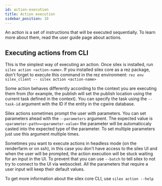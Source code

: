 ```yaml
---
id: action-execution
title: Action execution
sidebar_position: 10
---
```


An action is a set of instructions that will be executed sequentially. To learn more about them, read the user guide page about actions.

## Executing actions from CLI

This is the simplest way of executing an action. Once silex is installed, run ``silex action <action-name>``.
If you installed silex core as a rez package, don't forget to execute this command in the rez environment: ``rez env silex_client -- silex action <action-name>``

Some action behaves differently according to the context you are executing them from (for example, the publish will set the publish location using the current task defined in the context).
You can specify the task using the ``--task-id`` argument with the ID if the entity in the cgwire database.

Silex actions sometimes prompt the user with parameters. You can set parameters ahead with the ``--parameters`` argument. The expected value is ``<parameter-path>=<parameter-value>`` the parameter will be automaticcaly casted into the expected type of the parameter. To set multiple parameters just use this argument multiple times.

Sometimes you want to execute actions in headless mode (on the renderfarm or on ssh), in this case you don't have access to the silex UI and when the user will be prompted, the action execution will be stuck waiting for an input in the UI. To prevent that you can use ``--batch`` to tell silex to not try to connect to the UI via websocket. All the parameters that require a user input will keep their default values.

To get more information about the silex core CLI, use ``silex action --help``
